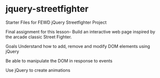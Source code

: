 # jquery-streetfighter
Starter Files for FEWD jQuery Streetfighter Project


Final assignment for this lesson- Build an interactive web page inspired by the arcade classic Street Fighter.

Goals
Understand how to add, remove and modify DOM elements using jQuery

Be able to manipulate the DOM in response to events

Use jQuery to create animations
